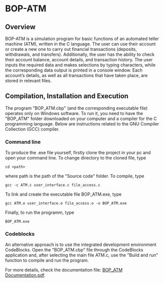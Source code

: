 # BOP-ATM
## Overview
BOP-ATM is a simulation program for basic functions of an automated teller machine (ATM), written in the C language. The user can use their account or create a new one to carry out financial transactions (deposits, withdrawals, and transfers). Additionally, the user has the ability to check their account balance, account details, and transaction history. The user inputs the required data and makes selections by typing characters, while the corresponding data output is printed in a console window. Each account’s details, as well as all transactions that have taken place, are stored in relevant files.
## Compilation, Installation and Execution 
The program "BOP_ATM.cbp" (and the corresponding executable file) operates only on Windows software. To run it, you need to have the "BOP_ATM" folder downloaded on your computer and a compiler for the C programming language. Below are instructions related to the GNU Compiler Collection (GCC) compiler.
### Command line
To produce the .exe file yourself, firstly clone the project in your pc and open your command line.
To change directory to the cloned file, type
```
cd <path>
```
where path is the path of the "Source code" folder. To compile, type
```
gcc -c ATM.c user_interface.c file_access.c
```
To link and create the executable file BOP_ATM.exe, type
```
gcc ATM.o user_interface.o file_access.o -o BOP_ATM.exe
```
Finally, to run the programm, type
```
BOP_ATM.exe
```
### Codeblocks
An alternative approach is to use the integrated development environment CodeBlocks. Open the "BOP_ATM.cbp" file through the CodeBlocks application and, after selecting the main file ATM.c, use the "Build and run" function to compile and run the program.

For more details, check the documentation file: [BOP_ATM Documentation.pdf](https://github.com/chrisflpd/BOP-ATM/blob/main/BOP_ATM%20Documentation.pdf).
